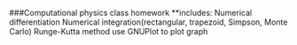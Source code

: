 ###Computational physics class homework
**includes:
Numerical differentiation
Numerical integration(rectangular, trapezoid, Simpson, Monte Carlo)
Runge-Kutta method
use GNUPlot to plot graph
